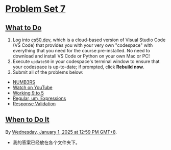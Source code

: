 [Problem Set 7](https://cs50.harvard.edu/python/2022/psets/7/#problem-set-7)
============================================================================

[What to Do](https://cs50.harvard.edu/python/2022/psets/7/#what-to-do)
----------------------------------------------------------------------

1. Log into [cs50.dev](https://cs50.dev/), which is a cloud-based version of Visual Studio Code (VS Code) that provides you with your very own "codespace" with everything that you need for the course pre-installed. No need to download and install VS Code or Python on your own Mac or PC!
2. Execute `update50` in your codespace's terminal window to ensure that your codespace is up-to-date; if prompted, click **Rebuild now**.
3. Submit all of the problems below:

- [NUMB3RS](https://cs50.harvard.edu/python/2022/psets/7/numb3rs/)
- [Watch on YouTube](https://cs50.harvard.edu/python/2022/psets/7/watch/)
- [Working 9 to 5](https://cs50.harvard.edu/python/2022/psets/7/working/)
- [Regular, um, Expressions](https://cs50.harvard.edu/python/2022/psets/7/um/)
- [Response Validation](https://cs50.harvard.edu/python/2022/psets/7/response/)

[When to Do It](https://cs50.harvard.edu/python/2022/psets/7/#when-to-do-it)
----------------------------------------------------------------------------

By [Wednesday, January 1, 2025 at 12:59 PM GMT+8](https://time.cs50.io/20241231T235900-0500).


- 我的答案已经放在各个文件夹下。